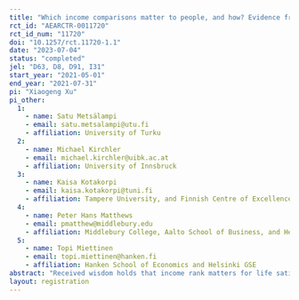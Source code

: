 ```yaml
---
title: "Which income comparisons matter to people, and how? Evidence from a large field experiment"
rct_id: "AEARCTR-0011720"
rct_id_num: "11720"
doi: "10.1257/rct.11720-1.1"
date: "2023-07-04"
status: "completed"
jel: "D63, D8, D91, I31"
start_year: "2021-05-01"
end_year: "2021-07-31"
pi: "Xiaogeng Xu"
pi_other:
  1:
    - name: Satu Metsälampi
    - email: satu.metsalampi@utu.fi
    - affiliation: University of Turku
  2:
    - name: Michael Kirchler
    - email: michael.kirchler@uibk.ac.at
    - affiliation: University of Innsbruck
  3:
    - name: Kaisa Kotakorpi
    - email: kaisa.kotakorpi@tuni.fi
    - affiliation: Tampere University, and Finnish Centre of Excellence in Tax Systems Research
  4:
    - name: Peter Hans Matthews
    - email: pmatthew@middlebury.edu
    - affiliation: Middlebury College, Aalto School of Business, and Helsinki GSE
  5:
    - name: Topi Miettinen
    - email: topi.miettinen@hanken.fi
    - affiliation: Hanken School of Economics and Helsinki GSE
abstract: "Received wisdom holds that income rank matters for life satisfaction. In much of the literature, however, income comparisons are limited to the national population and evidence is correlational. In this paper, we investigate differences in the causal effects of rank information across reference groups. In a representative sample of mid-career Finns, we randomize individuals to receive personal rank information about educational, municipal, occupational, or age reference groups, and compare the effects, for a set of alternative welfare measures, to the standard national reference group and to a control group that receives no information. We also characterize the accuracy of rank beliefs across groups. Our data, which integrates experimental and register data, finds that rank information causes differences in satisfaction with disposable income, perceived fairness of own income, and wage satisfaction, but not life satisfaction. We also find substantial variation in the effects across reference groups, with those for the national reference group both weak and insignificant."
layout: registration
---
```


